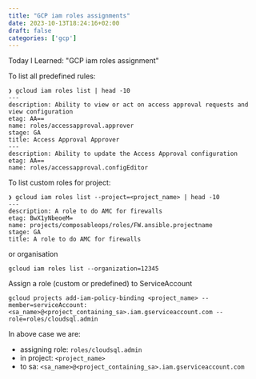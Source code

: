 ```yaml
---
title: "GCP iam roles assignments"
date: 2023-10-13T18:24:16+02:00
draft: false
categories: ['gcp']
---
```


Today I Learned: "GCP iam roles assignment"

To list all predefined rules:
```
❯ gcloud iam roles list | head -10
---
description: Ability to view or act on access approval requests and view configuration
etag: AA==
name: roles/accessapproval.approver
stage: GA
title: Access Approval Approver
---
description: Ability to update the Access Approval configuration
etag: AA==
name: roles/accessapproval.configEditor
```

To list custom roles for project:
```
❯ gcloud iam roles list --project=<project_name> | head -10
---
description: A role to do AMC for firewalls 
etag: BwX1yNbeoeM=
name: projects/composableops/roles/FW.ansible.projectname
stage: GA
title: A role to do AMC for firewalls
```
or organisation
```
gcloud iam roles list --organization=12345
```

Assign a role (custom or predefined) to ServiceAccount
```
gcloud projects add-iam-policy-binding <project_name> --member=serviceAccount:<sa_name>@<project_containing_sa>.iam.gserviceaccount.com --role=roles/cloudsql.admin
```

In above case we are:
- assigning role: `roles/cloudsql.admin`
- in project: `<project_name>`
- to sa: `<sa_name>@<project_containing_sa>.iam.gserviceaccount.com`
